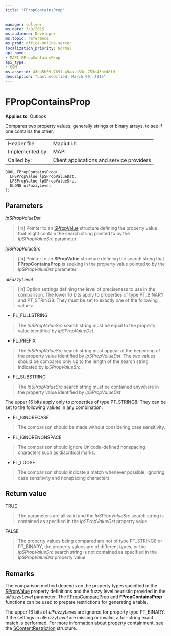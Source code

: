 ```yaml
---
title: "FPropContainsProp"
 
 
manager: soliver
ms.date: 3/9/2015
ms.audience: Developer
ms.topic: reference
ms.prod: office-online-server
localization_priority: Normal
api_name:
- MAPI.FPropContainsProp
api_type:
- COM
ms.assetid: 43da5b59-7691-49aa-b83c-753d43bfd8fd
description: "Last modified: March 09, 2015"
---
```


# FPropContainsProp

  
  
**Applies to**: Outlook 
  
Compares two property values, generally strings or binary arrays, to see if one contains the other. 
  
|||
|:-----|:-----|
|Header file:  <br/> |Mapiutil.h  <br/> |
|Implemented by:  <br/> |MAPI  <br/> |
|Called by:  <br/> |Client applications and service providers  <br/> |
   
```
BOOL FPropContainsProp(
  LPSPropValue lpSPropValueDst,
  LPSPropValue lpSPropValueSrc,
  ULONG ulFuzzyLevel
);
```

## Parameters

 _lpSPropValueDst_
  
> [in] Pointer to an [SPropValue](spropvalue.md) structure defining the property value that might contain the search string pointed to by the  _lpSPropValueSrc_ parameter. 
    
 _lpSPropValueSrc_
  
> [in] Pointer to an **SPropValue** structure defining the search string that **FPropContainsProp** is seeking in the property value pointed to by the  _lpSPropValueDst_ parameter. 
    
 _ulFuzzyLevel_
  
> [in] Option settings defining the level of preciseness to use in the comparison. The lower 16 bits apply to properties of type PT_BINARY and PT_STRING8. They must be set to exactly one of the following values:
    
- FL_FULLSTRING 
  
> The  _lpSPropValueSrc_ search string must be equal to the property value identified by  _lpSPropValueDst_.
    
- FL_PREFIX 
  
> The  _lpSPropValueSrc_ search string must appear at the beginning of the property value identified by  _lpSPropValueDst_. The two values should be compared only up to the length of the search string indicated by  _lpSPropValueSrc_. 
    
- FL_SUBSTRING 
  
> The  _lpSPropValueSrc_ search string must be contained anywhere in the property value identified by  _lpSPropValueDst_. 
    
The upper 16 bits apply only to properties of type PT_STRING8. They can be set to the following values in any combination:
  
- FL_IGNORECASE 
  
> The comparison should be made without considering case sensitivity. 
    
- FL_IGNORENONSPACE 
  
> The comparison should ignore Unicode-defined nonspacing characters such as diacritical marks. 
    
- FL_LOOSE 
  
> The comparison should indicate a match whenever possible, ignoring case sensitivity and nonspacing characters.
    
## Return value

TRUE 
  
> The parameters are all valid and the  _lpSPropValueSrc_ search string is contained as specified in the  _lpSPropValueDst_ property value. 
    
FALSE 
  
> The property values being compared are not of type PT_STRING8 or PT_BINARY, the property values are of different types, or the  _lpSPropValueSrc_ search string is not contained as specified in the  _lpSPropValueDst_ property value. 
    
## Remarks

The comparison method depends on the property types specified in the [SPropValue](spropvalue.md) property definitions and the fuzzy level heuristic provided in the  _ulFuzzyLevel_ parameter. The [FPropCompareProp](fpropcompareprop.md) and **FPropContainsProp** functions can be used to prepare restrictions for generating a table. 
  
The upper 16 bits of  _ulFuzzyLevel_ are ignored for property type PT_BINARY. If the settings in  _ulFuzzyLevel_ are missing or invalid, a full-string exact match is performed. For more information about property containment, see the [SContentRestriction](scontentrestriction.md) structure. 
  

